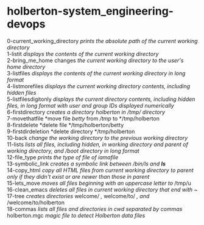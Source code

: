 # holberton-system_engineering-devops

0-current_working_directory *prints the absolute path of the current working directory*\
1-listit *displays the contents of the current working directory*\
2-bring_me_home changes *the current working directory to the user's home directory*\
3-listfiles *displays the contents of the current working directory in long format*\
4-listmorefiles *displays the current working directory contents, including hidden files*\
5-listfilesdigitonly *displays the current directory contents, including hidden files, in long format with user and group IDs displayed numerically*\
6-firstdirectory *creates a directory *holberton* in */tmp/* directory*\
7-movethatfile *move file *betty* from */tmp* to */tmp/holberton\
8-firstdelete *delete file */tmp/holberton/betty\
9-firstdirdeletion *delete directory */tmp/holberton\
10-back *change the working directory to the previous working directory*\
11-lists *lists all files, including hidden, in working directory and parent of working directory, and /boot directory in long format*\
12-file_type *prints the type of file of iamafile*\
13-symbolic_link *creates a symbolic link between /bin/ls and __ls__*\
14-copy_html *copy all HTML files from current working directory to parent only if they didn't exist or are newer than those in parent*\
15-lets_move *moves all files beginning with an uppercase letter to* /tmp/u\
16-clean_emacs *deletes all files in current working directory that end with ~*\
17-tree *creates directories* welcome/ *,* welcome/to/ *, and* /welcome/to/holberton\
18-commas *lists all files and directories in cwd separated by commas*\
holberton.mgc *magic file to detect Holberton data files* 
